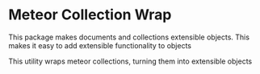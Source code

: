 # Meteor Collection Wrap

This package makes documents and collections extensible objects. This makes it easy to add extensible functionality to objects

This utility wraps meteor collections, turning them into extensible objects
